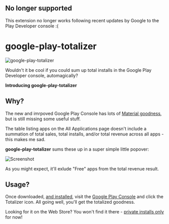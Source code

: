 ## No longer supported

This extension no longer works following recent updates by Google to the Play Developer console :(

# google-play-totalizer

![google-play-totalizer](https://raw.githubusercontent.com/mooce/google-play-totalizer/master/doc/promo.jpg)

Wouldn't it be cool if you could sum up total installs in the Google Play Developer console, automagically?

**Introducing google-play-totalizer**

## Why?

The new and imrpoved Google Play Console has lots of [Material goodness](http://www.androidpolice.com/2017/04/19/new-google-play-console-brings-developer-management-material-era/), but is still missing some useful stuff. 

The table listing apps on the All Applications page doesn't include a summation of total sales, total installs, and/or total revenue across all apps - this makes me sad.

**google-play-totalizer** sums these up in a super simple little popover:

![Screenshot](https://raw.githubusercontent.com/mooce/google-play-totalizer/master/doc/screenshot-2.jpg)  

As you might expect, it'll exlude "Free" apps from the total revenue result.

## Usage?

Once downloaded, [and installed](https://support.google.com/chrome/a/answer/2714278?hl=en), visit the [Google Play Console](https://play.google.com/apps/publish/) and click the Totalizer icon. 
All going well, you'll get the totalized goodness.

Looking for it on the Web Store? You won't find it there - [private installs only](https://support.google.com/chrome/a/answer/2714278?hl=en) for now!

